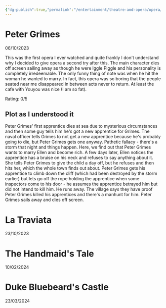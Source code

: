 ```yaml
---
{"dg-publish":true,"permalink":"/entertainment/theatre-and-opera/opera/","tags":["entertainment","theatre","west-end","days-out","hobby"]}
---
```


# Peter Grimes
06/10/2023

<script src="https://cdn.jsdelivr.net/npm/publicalbum@latest/embed-ui.min.js" async></script>
<div class="pa-gallery-player-widget" style="width:100%; height:480px; display:none;"
  data-link="https://photos.app.goo.gl/eivWRxXuDToLXL6P8"
  data-title="PeterGrimes"
  data-description="6 new items added to shared album"
  data-repeat="false"
  data-background-color="transparent">
  <object data="https://lh3.googleusercontent.com/pw/AP1GczOcSI4Ujjrnx9w2nZRCE4CqCuDFYoU1V9JJhKDLdx3Iz0hYYO_PEzFgZNVQVev2eju23D1iEOfEPNHPYw72OAIfPVV8daXX2fzngbKgmMyWHHWpJ6Y=w1920-h1080"></object>
  <object data="https://lh3.googleusercontent.com/pw/AP1GczMXXRAIDJtHxG1nsKLhA3d0ZhzkMyQCQp-3oTL4ii0x1dxHCnDma4VnoO64m8ElLCOfg9NR4JdUjqBe6dhu2T8zQj_YuA2l3bJYWFR9_xvt9GisubQ=w1920-h1080"></object>
  <object data="https://lh3.googleusercontent.com/pw/AP1GczPY6zMIV71ThEz3whClsGFT8iPI1r7P8kBHi_CIqK17Nv53yG79SY0Dmkwzvgw8_11OZ6I7-k0isaR7aDOX8Z-eAIB_ni66t15IDZu4fjpuXnveJG8=w1920-h1080"></object>
  <object data="https://lh3.googleusercontent.com/pw/AP1GczM2U9aE-wIAHbqt7lvn7d3fbrtAcsR1GoIkhyU7MNQI5qOjQYZZq2fwU7LHCI60OnTE7yDeUn-kGZlhRb3TJPb2RLxOq2or3Ui7UAi24PUmpx-dYtM=w1920-h1080"></object>
  <object data="https://lh3.googleusercontent.com/pw/AP1GczOmer_pfINA0m-w5mfHR9AoMJlp3QBaDS8RTucq0_TFDRST8CHtiAvsm2I2z6qcoC_gVcbicKD5P0OrixhOfSOAjrUc--ABLbJ56zBcRqXYyu2Dc-8=w1920-h1080"></object>
  <object data="https://lh3.googleusercontent.com/pw/AP1GczNZ1bPdj29aTjxBuu3kucIbWoKMwztwlrcpRXTN0MTn5HusvW2LeyjRLTzzbEUnr4zXakgQIEtMA9nuax7enqgCQhhOrkzRrgUSm36ZXDo_OL798Pg=w1920-h1080"></object>
</div>

This was the first opera I ever watched and quite frankly I don't understand why I decided to give opera a second try after this. The main character dies off screen sailing away as though he were Iggle Piggle and his personality is completely irredeemable.
The only funny thing of note was when he hit the woman he wanted to marry.
In fact, this opera was so boring that the people seated near me disappeared in between acts never to return.
At least the cafe with Youyou was nice (I am so fat).

Rating: 0/5
## __Plot as I understood it__

Peter Grimes' first apprentice dies at sea due to mysterious circumstances and then some guy tells him he's got a new apprentice for Grimes. The naval officer tells Grimes to not get a new apprentice because he's probably going to die, but Peter Grimes gets one anyway. Pathetic fallacy - there's a storm that night and things happen. Here, we find out that Peter Grimes wants to marry Ellen and become rich.
A few days later, Ellen notices the apprentice has a bruise on his neck and refuses to say anything about it. She tells Peter Grimes to give the child a day off, but he refuses and then hits her, which the whole town finds out about.
Peter Grimes gets his apprentice to climb down the cliff (which had been destroyed by the storm earlier) but lets go off the rope holding the apprentice when some inspectors come to his door - he assumes the apprentice betrayed him but did not intend to kill him. He runs away.
The village says they have proof Peter Grimes killed his apprentices and there's a manhunt for him. Peter Grimes sails away and dies off screen.




# La Traviata
23/10/2023

<script src="https://cdn.jsdelivr.net/npm/publicalbum@latest/embed-ui.min.js" async></script>
<div class="pa-gallery-player-widget" style="width:100%; height:480px; display:none;"
  data-link="https://photos.app.goo.gl/EqxGoYUPM8BRrLEZ9"
  data-title="LaTraviata"
  data-description="8 new items added to shared album"
  data-background-color="transparent">
  <object data="https://lh3.googleusercontent.com/pw/AP1GczMHwbt-9K3VkDTeuSO-9PKyhB6z_lCooeVXlQJ1Upr67EVmc1a5jXd1vyFsDGd5ioL4CZ4dOmEWNBkGsQvxnpG53G3Ww2qmQE7uNGapYDq_h1NKOUs=w1920-h1080"></object>
  <object data="https://lh3.googleusercontent.com/pw/AP1GczM8O4GOJWtEQfop-IyA1TjlFhj634MssoYC9BZWfo5gxNL-BWfzdtGekd4cvGnQ-dHdkq5hgW_g7gznibIJv8FhBlti8NGSTxjUkjEf6M0R8pwBpTE=w1920-h1080"></object>
  <object data="https://lh3.googleusercontent.com/pw/AP1GczNWJpogcimGBN1LVCTIrorCmSI1E39Pc1r5AvtK4eXc798mCAVgmAeRZK9JhsxNe8E-HJKtwtCyEQuR-nRk4VLalWWuB_uqtylmfsGP56EA9cXtQTU=w1920-h1080"></object>
  <object data="https://lh3.googleusercontent.com/pw/AP1GczPr6RHkfEj33DJHuwarjIh8JJKlenqoDF2IzArrntHd_lZkCHvOuo0t7suZIFB5tCNeIgR_AIqErUfcEfTbVOI0yhNUiFZCFAVrBLgzdr9eEluTPO8=w1920-h1080"></object>
  <object data="https://lh3.googleusercontent.com/pw/AP1GczOiURXy59b2g1z3zHXDWYyKSBtgsYIKzZwNZgiB_49B4xHhokt0_zypQQ6pO-y3HYr7utDTcL3LKcKLAvqHJHB7fa850ebnBACjme18kiN7o_sxuBU=w1920-h1080"></object>
  <object data="https://lh3.googleusercontent.com/pw/AP1GczP4PLohOGB5h8Giyc54DJo9wsFIPhzd8RghDJe9JFlDyISXvwGVrfdJBafbAB-fP_oLe_pbv48F2HiN77OWy8ES0GpG0OTK3840l_TOuR205BLzwbU=w1920-h1080"></object>
  <object data="https://lh3.googleusercontent.com/pw/AP1GczNQMZ0aKXv9YmETVR4fHmYD4YQ8LXHqZxLnc05VWRFd8VukthMSIOifDOHLefq9g4O2FAC65wUJYu_s_WB9JSt7Q9BKRatQ7z5e2R764t5xp1Jc3Cw=w1920-h1080"></object>
  <object data="https://lh3.googleusercontent.com/pw/AP1GczPXOIlU_PmcGNRDlmwgBekrfPUsEMQ-WFkXykGj_70JFpjiZN-IPFY86OVzJ5SaGCASMimMO87A18AsmgtcG_Pj6C59zo6aztmZA4a57rjDvj7drig=w1920-h1080"></object>
</div>

# The Handmaid's Tale
10/02/2024

<script src="https://cdn.jsdelivr.net/npm/publicalbum@latest/embed-ui.min.js" async></script>
<div class="pa-gallery-player-widget" style="width:100%; height:480px; display:none;"
  data-link="https://photos.app.goo.gl/3ZsyEX4GoHBzGGxS8"
  data-title="HandmaidsTale"
  data-description="6 new items added to shared album"
  data-background-color="transparent">
  <object data="https://lh3.googleusercontent.com/pw/AP1GczNhY_iylSLmCeJkmaqZMyGkUMYteM9S6fIF8zEaheHeiNVMpyFX6rI5o8L_VY1TVhyndAaNjAw121aZd8M2KeYLPjj_uDLP6jCZMZr2KK6pAFZdcmg=w1920-h1080"></object>
  <object data="https://lh3.googleusercontent.com/pw/AP1GczP7gy1fZDlJ65VX7xH249bnfP0HuDMN9ka0ErCrVLRlQMthy3VjNwhXYgGYG-PWrNT4_U2M7sVxKRFDLnbQa6UJYHjlWvtxk2HaDvzif3731KxWHD0=w1920-h1080"></object>
  <object data="https://lh3.googleusercontent.com/pw/AP1GczNh10qSWEb6ftM_j_KITyIOQqhNgI7dOpLwAa2sZAirUEgEMkZYWc-FFTDEegKuxcayqfslz7Z4fytmf-zVy05ga2oSFlL3iDdlXglCM2SZSCDK9_U=w1920-h1080"></object>
  <object data="https://lh3.googleusercontent.com/pw/AP1GczOaDzJ8rdTk2pDnxvpDm4OuKWrN1NzWmA1P1dkfgaD385gFTSd59Pe9jSXLAFophkhYH403BrMTGACjweP-VDmxSiJkg3XnPU_xPoB-SpWsQr-9AIs=w1920-h1080"></object>
  <object data="https://lh3.googleusercontent.com/pw/AP1GczNcai4z1LvOoPvOpb9wYIiMaNctX2lWkdNrq-RB0oCvN-x5cGoK1V5KLKbTbi2LDA9fwt5KELb2d0Y3Zoycr0Y3dTmS3rlz1CyyHpNmxDojbrX3k84=w1920-h1080"></object>
  <object data="https://lh3.googleusercontent.com/pw/AP1GczPAOyvAdlJj8OoDLc9ZAyg3avsy1C8wncdfNBNINuXpJ0-8NHnInO50IoKn8BDuSEe-lYu2pAOxPCzdDkeA_YK-JJofNjKoUJQyCyctIHz-BJYD7y4=w1920-h1080"></object>
</div>

# Duke Bluebeard's Castle
23/03/2024

<script src="https://cdn.jsdelivr.net/npm/publicalbum@latest/embed-ui.min.js" async></script>
<div class="pa-gallery-player-widget" style="width:100%; height:480px; display:none;"
  data-link="https://photos.app.goo.gl/7PS8Bt932UAdNymw6"
  data-title="Bluebeard"
  data-description="6 new items added to shared album"
  data-background-color="transparent">
  <object data="https://lh3.googleusercontent.com/pw/AP1GczMeNNBVNfiwm9dZJVs_K7QoN1omJ8MK-baJj5jG8WR0vekf_POE_soXBc3wnUASfbma9ZRgabt26NwJnxeBu-v5XN8ekxWBzW8Mq17XnWTf-ifAirI=w1920-h1080"></object>
  <object data="https://lh3.googleusercontent.com/pw/AP1GczMgnzLp1MqRvd-21LRsHK972Ib8nz-uGYwqbBtqeAXncZo6jaT-2W4kh9CFRUlpMgQ7RMeIKFBskOuy850thk9T0Kyb2OvxRaSfKfLVY4i0NU5iafQ=w1920-h1080"></object>
  <object data="https://lh3.googleusercontent.com/pw/AP1GczPDOFXfBEfb5PzoxsH3UNzwDCb_zgto6XlyWdhcBp4633CGPxjIMHltwnquiKjaCl7KfcrptJAAj_6K23wICBAy7scjzYKfp2oyrYKT6B_PZgKbGEU=w1920-h1080"></object>
  <object data="https://lh3.googleusercontent.com/pw/AP1GczNaTnPgy3GLNdyGmQmEb05sA-yJutEF20Q6m13ykqJOfSl8gYhpM1CLGxZfTcDMhBM_gMOqqKNL8LCAfSKBywMaHy4WniFiLeUrwVqH_bxFV4od_K8=w1920-h1080"></object>
  <object data="https://lh3.googleusercontent.com/pw/AP1GczPjPpu_X1ZPtokpZhnki7WKTA8DnVoA-fcoA7QSg_XyQ7vnIRqjewzFo5O0wxs1JqOAnkQJBM8fr8bDHhnwFIJs5CP4uGTdHQCb30G78AN_CxtI3Co=w1920-h1080"></object>
  <object data="https://lh3.googleusercontent.com/pw/AP1GczMpnJbPq496WhqxcbcPphetPXmd-DZqaF3BWQB9Xwh_mjXqFRViZmYEE4Sp3zg0jVrzvPidwQRNO-5kGhL6l9Mh-O9ZTfKJVF47o1e58SH5MHAIBD4=w1920-h1080"></object>
</div>

